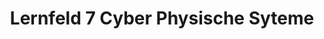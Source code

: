 ---
title: "Lernfeld 7 Cyber Physische Syteme"
info: ""

link1: 
title1: 

link2: https://github.com/luca-naujoks/Itech-IT2x
title2: GitHub Repository

link3: 
title3: 

link4: 
title4: 

image: 
---